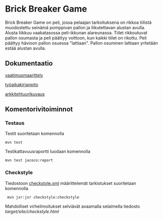 # Brick Breaker Game

Brick Breaker Game on peli, jossa pelaajan tarkoituksena on rikkoa tiilistä muodostettu seinämä pomppivan pallon ja liikutettavan alustan avulla. Alusta liikkuu vaakatasossa peli-ikkunan alareunassa. Tiilet rikkoutuvat pallon osumasta ja peli päättyy voittoon, kun kaikki tiilet on rikottu. Peli päättyy hävioon pallon osuessa "lattiaan". Pallon osuminen lattiaan yritetään estää alustan avulla. 

## Dokumentaatio

[vaatimusmaarittely](https://github.com/danieladasilva/otm-harjoitustyo/blob/master/dokumentointi/vaatimusmaarittely.md)

[työaikakirjanpito](https://github.com/danieladasilva/otm-harjoitustyo/blob/master/dokumentointi/työaikakirjanpito.md)

[arkkitehtuurikuvaus](https://github.com/danieladasilva/otm-harjoitustyo/blob/master/dokumentointi/arkkitehtuuri.md)


## Komentorivitoiminnot

### Testaus

Testit suoritetaan komennolla
```
mvn test
```
Testikattavuusraportti luodaan komennolla
```
mvn test jacoco:report
```
### Checkstyle

Tiedostoon [checkstyle.xml](https://github.com/mluukkai/OtmTodoApp/blob/master/checkstyle.xml) määrittelemät tarkistukset suoritetaan komennolla

```
 mvn jxr:jxr checkstyle:checkstyle
```

Mahdolliset virheilmoitukset selviävät avaamalla selaimella tiedosto _target/site/checkstyle.html_
